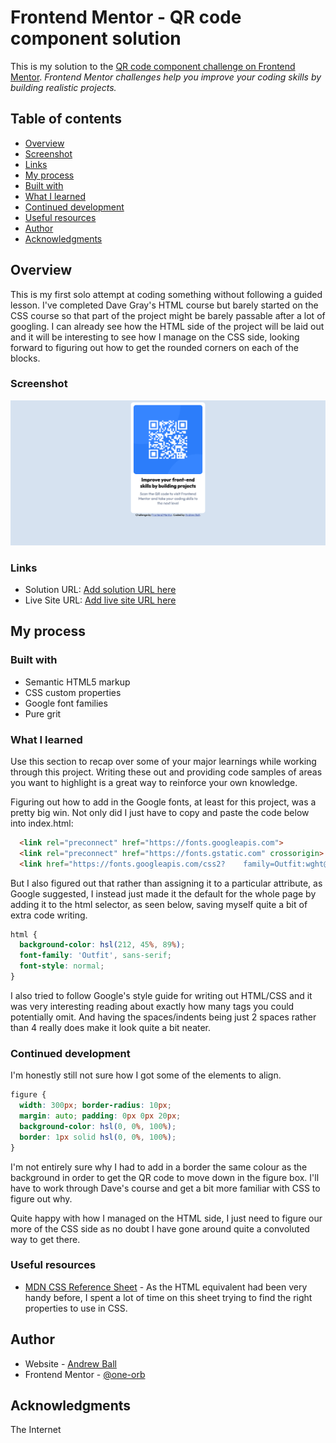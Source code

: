 # Frontend Mentor - QR code component solution 

This is my solution to the [QR code component challenge on Frontend Mentor](https://www.frontendmentor.io/challenges/qr-code-component-iux_sIO_H). _Frontend Mentor challenges help you improve your coding skills by building realistic projects._

## Table of contents 

- [Overview](#overview) 
- [Screenshot](#screenshot) 
- [Links](#links) 
- [My process](#my-process) 
- [Built with](#built-with) 
- [What I learned](#what-i-learned) 
- [Continued development](#continued-development) 
- [Useful resources](#useful-resources) 
- [Author](#author) 
- [Acknowledgments](#acknowledgments) 

## Overview

This is my first solo attempt at coding something without following a guided lesson. I've completed Dave Gray's HTML course but barely started on the CSS course so that part of the project might be barely passable after a lot of googling. I can already see how the HTML side of the project will be laid out and it will be interesting to see how I manage on the CSS side, looking forward to figuring out how to get the rounded corners on each of the blocks.

### Screenshot

![Screenshot of my completed project](./images/screenshot.png)

### Links

- Solution URL: [Add solution URL here](https://your-solution-url.com)
- Live Site URL: [Add live site URL here](https://your-live-site-url.com)

## My process

### Built with

- Semantic HTML5 markup
- CSS custom properties
- Google font families
- Pure grit

### What I learned

Use this section to recap over some of your major learnings while working through this project. Writing these out and providing code samples of areas you want to highlight is a great way to reinforce your own knowledge.

Figuring out how to add in the Google fonts, at least for this project, was a pretty big win. Not only did I just have to copy and paste the code below into index.html:

```html
  <link rel="preconnect" href="https://fonts.googleapis.com">
  <link rel="preconnect" href="https://fonts.gstatic.com" crossorigin>
  <link href="https://fonts.googleapis.com/css2?    family=Outfit:wght@100..900&display=swap" rel="stylesheet">
```

But I also figured out that rather than assigning it to a particular attribute, as Google suggested, I instead just made it the default for the whole page by adding it to the html selector, as seen below, saving myself quite a bit of extra code writing.

```css
html {
  background-color: hsl(212, 45%, 89%);
  font-family: 'Outfit', sans-serif; 
  font-style: normal;
}
```

I also tried to follow Google's style guide for writing out HTML/CSS and it was very interesting reading about exactly how many tags you could potentially omit. And having the spaces/indents being just 2 spaces rather than 4 really does make it look quite a bit neater.

### Continued development

I'm honestly still not sure how I got some of the elements to align. 

```css
figure {
  width: 300px; border-radius: 10px;
  margin: auto; padding: 0px 0px 20px;
  background-color: hsl(0, 0%, 100%);
  border: 1px solid hsl(0, 0%, 100%);
}
```
I'm not entirely sure why I had to add in a border the same colour as the background in order to get the QR code to move down in the figure box. I'll have to work through Dave's course and get a bit more familiar with CSS to figure out why.

Quite happy with how I managed on the HTML side, I just need to figure our more of the CSS side as no doubt I have gone around quite a convoluted way to get there. 

### Useful resources

- [MDN CSS Reference Sheet](https://developer.mozilla.org/en-US/docs/Web/CSS/Reference) - As the HTML equivalent had been very handy before, I spent a lot of time on this sheet trying to find the right properties to use in CSS.

## Author

- Website - [Andrew Ball](https://github.com/one-orb/)
- Frontend Mentor - [@one-orb](https://www.frontendmentor.io/profile/one-orb)

## Acknowledgments

The Internet
